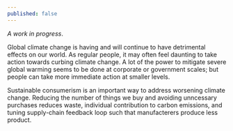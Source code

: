 ```yaml
---
published: false
---
```

*A work in progress*. 

Global climate change is having and will continue to have detrimental effects on our world. As regular people, it may often feel daunting to take action towards curbing climate change. A lot of the power to mitigate severe global warming seems to be done at corporate or government scales; but people can take more immediate action at smaller levels.

Sustainable consumerism is an important way to address worsening climate change. Reducing the number of things we buy and avoiding unncessary purchases reduces waste, individual contribution to carbon emissions, and tuning supply-chain feedback loop such that manufacterers produce less product.